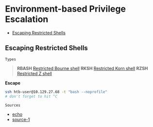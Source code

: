 # Environment-based Privilege Escalation

- [Escaping Restricted Shells]()


## Escaping Restricted Shells
`Types`
> **RBASH** [Restricted Bourne shell](https://www.gnu.org/software/bash/manual/html_node/The-Restricted-Shell.html)
> **RKSH** [Restricted Korn shell](https://www.ibm.com/docs/en/aix/7.2?topic=r-rksh-command)
> **RZSH** [Restricted Z shell](https://manpages.debian.org/experimental/zsh/rzsh.1.en.html)

**Escape**
```bash
ssh htb-user@10.129.27.68 -t "bash --noprofile"
# don't forget to hit ^C 
```
`Sources`
- [echo](https://stackoverflow.com/questions/22377792/how-to-use-echo-command-to-print-out-content-of-a-text-file)
- [source-1](https://0xffsec.com/handbook/shells/restricted-shells/)
